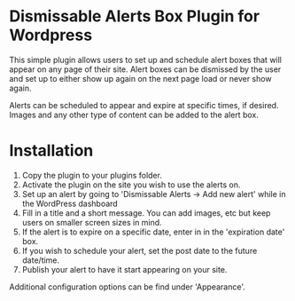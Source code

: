 # Dismissable Alerts Box Plugin for Wordpress

This simple plugin allows users to set up and schedule alert boxes that will appear on any page of their site. Alert boxes can be dismissed by the user and set up to either show up again on the next page load or never show again.

Alerts can be scheduled to appear and expire at specific times, if desired. Images and any other type of content can be added to the alert box.

# Installation

1) Copy the plugin to your plugins folder.
2) Activate the plugin on the site you wish to use the alerts on.
3) Set up an alert by going to 'Dismissable Alerts -> Add new alert' while in the WordPress dashboard
4) Fill in a title and a short message. You can add images, etc but keep users on smaller screen sizes in mind.
5) If the alert is to expire on a specific date, enter in in the 'expiration date' box.
6) If you wish to schedule your alert, set the post date to the future date/time.
7) Publish your alert to have it start appearing on your site.

Additional configuration options can be find under 'Appearance'.
